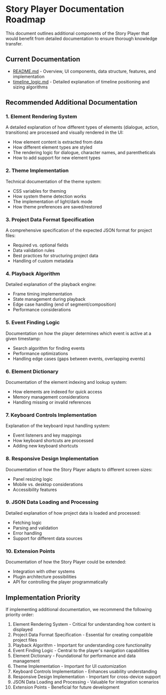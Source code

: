 # Story Player Documentation Roadmap

This document outlines additional components of the Story Player that would benefit from detailed documentation to ensure thorough knowledge transfer.

## Current Documentation

- [README.md](README.md) - Overview, UI components, data structure, features, and implementation
- [timeline_logic.md](timeline_logic.md) - Detailed explanation of timeline positioning and sizing algorithms

## Recommended Additional Documentation

### 1. Element Rendering System
A detailed explanation of how different types of elements (dialogue, action, transitions) are processed and visually rendered in the UI:
- How element content is extracted from data
- How different element types are styled
- The rendering logic for dialogue, character names, and parentheticals
- How to add support for new element types

### 2. Theme Implementation
Technical documentation of the theme system:
- CSS variables for theming
- How system theme detection works
- The implementation of light/dark mode
- How theme preferences are saved/restored

### 3. Project Data Format Specification
A comprehensive specification of the expected JSON format for project files:
- Required vs. optional fields
- Data validation rules
- Best practices for structuring project data
- Handling of custom metadata

### 4. Playback Algorithm
Detailed explanation of the playback engine:
- Frame timing implementation
- State management during playback
- Edge case handling (end of segment/composition)
- Performance considerations

### 5. Event Finding Logic
Documentation on how the player determines which event is active at a given timestamp:
- Search algorithm for finding events
- Performance optimizations
- Handling edge cases (gaps between events, overlapping events)

### 6. Element Dictionary
Documentation of the element indexing and lookup system:
- How elements are indexed for quick access
- Memory management considerations
- Handling missing or invalid references

### 7. Keyboard Controls Implementation
Explanation of the keyboard input handling system:
- Event listeners and key mappings
- How keyboard shortcuts are processed
- Adding new keyboard shortcuts

### 8. Responsive Design Implementation
Documentation of how the Story Player adapts to different screen sizes:
- Panel resizing logic
- Mobile vs. desktop considerations
- Accessibility features

### 9. JSON Data Loading and Processing
Detailed explanation of how project data is loaded and processed:
- Fetching logic
- Parsing and validation
- Error handling
- Support for different data sources

### 10. Extension Points
Documentation of how the Story Player could be extended:
- Integration with other systems
- Plugin architecture possibilities
- API for controlling the player programmatically

## Implementation Priority

If implementing additional documentation, we recommend the following priority order:

1. Element Rendering System - Critical for understanding how content is displayed
2. Project Data Format Specification - Essential for creating compatible project files
3. Playback Algorithm - Important for understanding core functionality
4. Event Finding Logic - Central to the player's navigation capabilities
5. Element Dictionary - Foundational for performance and data management
6. Theme Implementation - Important for UI customization
7. Keyboard Controls Implementation - Enhances usability understanding
8. Responsive Design Implementation - Important for cross-device support
9. JSON Data Loading and Processing - Valuable for integration scenarios
10. Extension Points - Beneficial for future development